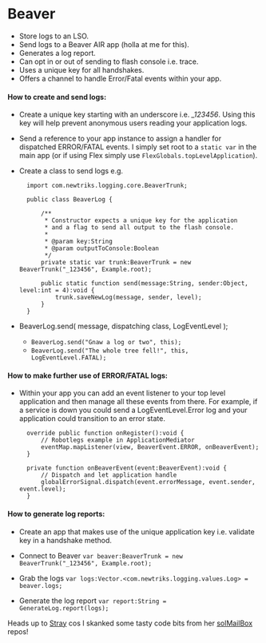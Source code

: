 # Beaver

* Store logs to an LSO.
* Send logs to a Beaver AIR app (holla at me for this).
* Generates a log report.
* Can opt in or out of sending to flash console i.e. trace.
* Uses a unique key for all handshakes.
* Offers a channel to handle Error/Fatal events within your app.

#### How to create and send logs:

* Create a unique key starting with an underscore i.e. *_123456*. Using this key will help prevent
anonymous users reading your application logs. 

* Send a reference to your app instance to assign a handler for dispatched ERROR/FATAL events. I 
  simply set root to a `static var` in the main app (or if using Flex simply use `FlexGlobals.topLevelApplication`).

* Create a class to send logs e.g.

		import com.newtriks.logging.core.BeaverTrunk;

		public class BeaverLog {

			/**
	         * Constructor expects a unique key for the application
	         * and a flag to send all output to the flash console.
	         *
	         * @param key:String
	         * @param outputToConsole:Boolean
	         */
		    private static var trunk:BeaverTrunk = new BeaverTrunk("_123456", Example.root);

		    public static function send(message:String, sender:Object, level:int = 4):void {
		        trunk.saveNewLog(message, sender, level);
		    }
		}

* BeaverLog.send( message, dispatching class, LogEventLevel );

	* `BeaverLog.send("Gnaw a log or two", this);`
	* `BeaverLog.send("The whole tree fell!", this, LogEventLevel.FATAL);`

#### How to make further use of ERROR/FATAL logs:

* Within your app you can add an event listener to your top level application and then manage all 
these events from there. For example, if a service is down you could send a LogEventLevel.Error log 
and your application could transition to an error state.
	
		override public function onRegister():void {
			// Robotlegs example in ApplicationMediator
			eventMap.mapListener(view, BeaverEvent.ERROR, onBeaverEvent);
		}

		private function onBeaverEvent(event:BeaverEvent):void {
			// Dispatch and let application handle
	        globalErrorSignal.dispatch(event.errorMessage, event.sender, event.level);
	    }

#### How to generate log reports:

* Create an app that makes use of the unique application key i.e. validate key in a handshake
method.

* Connect to Beaver `var beaver:BeaverTrunk = new BeaverTrunk("_123456", Example.root);`

* Grab the logs `var logs:Vector.<com.newtriks.logging.values.Log> = beaver.logs;`

* Generate the log report `var report:String = GenerateLog.report(logs);`

Heads up to [Stray][0] cos I skanked some tasty code bits from her [solMailBox][1] repos!

[0]: https://github.com/Stray "Stray"
[1]: https://github.com/Stray/solMailBox "solMailBox"
